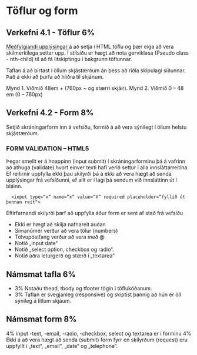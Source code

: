 # Töflur og form

## Verkefni 4.1 - Töflur 6%  

[Meðfylgjandi upplýsingar]() á að setja í HTML töflu og þær eiga að vera skilmerkilega settar upp. Í stílsíðu er hægt að nota gerviklasa (Pseudo class - nth-child) til að fá litskiptingu í bakgrunn töflunnar. 

Taflan á að birtast í öllum skjástærðum án þess að riðla skipulagi síðunnar. Það á ekki að þurfa að hliðra til skjánum. 

Mynd 1. Viðmið 48em + (760px ~ og stærri skjáir).
Mynd 2. Viðmið 0 – 48 em (0 – 760px)
      
## Verkefni 4.2 - Form 8% 

Setjið skráningarform inn á vefsíðu, formið á að vera sýnilegt í öllum helstu skjástærðum. 

### FORM VALIDATION – HTML5

Þegar smellt er á hnappinn (input submit) í skráningarforminu þá á vafrinn að athuga (validate) hvort einver texti hafi verið settur í alla innsláttarreitina. Ef reitirnir uppfylla ekki þau skilyrði þá á ekki að vera hægt að senda upplýsingar frá vefsíðunni, ef allt er í lagi þá sendum við innsláttinn út í bláinn. 
```
  <input type=“x“ name=“x“ value=“X“ required placeholder=“fyllið út þennan reit“>

```
Eftirfarnandi skilyrði þarf að uppfylla áður form er sent af stað frá vefsíðu

* Ekki er hægt að skilja nafnareit auðan 		
* Símanúmer verður að vera tölur (numbers)
* Tölvupóstfang verður að vera með @	      	
* Notið „input date“
* Notið „select option, checkbox og radio“. 	
* Notið aðra leturgerð og stærð í „textarea“

## Námsmat tafla 6%

* 3% 	Notaðu thead, tbody og tfooter tögin í töflukóðanum. 
* 3% 	Taflan er svegjanleg (responsive) og skiptist þannig að hún er öll sýnileg
á litlum skjáum.

## Námsmat form 8%

4%	input -text, -email, -radio, -checkbox, select og textarea er í forminu 
4%	Ekki á að vera hægt að senda (submit) form fyrr en skilyrðum (request)  eru uppfyllt í „text“, „email“, „date“ og „telephone“.

  
<!--* [Fylgigögn](https://github.com/vefhonnun/21V/tree/main/S%C3%BDnid%C3%A6mi/V-4)-->

